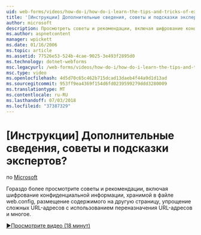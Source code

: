 ```yaml
---
uid: web-forms/videos/how-do-i/how-do-i-learn-the-tips-and-tricks-of-experts
title: '[Инструкции] Дополнительные сведения, советы и подсказки экспертов? | Документы Майкрософт'
author: microsoft
description: Просмотреть советы и рекомендации, включая шифрование конфиденциальной информации, хранимой в файле web.config, размещение содержимого на другую страницу, упрощение сложных URL-адресов...
ms.author: aspnetcontent
manager: wpickett
ms.date: 01/16/2006
ms.topic: article
ms.assetid: 77526e53-524b-4cae-9025-3e493f2895d0
ms.technology: dotnet-webforms
msc.legacyurl: /web-forms/videos/how-do-i/how-do-i-learn-the-tips-and-tricks-of-experts
msc.type: video
ms.openlocfilehash: 4d5d70c65c462b715dcad13daeb4f44a9d1d13ad
ms.sourcegitcommit: 953ff9ea4369f154d6fd0239599279ddd3280009
ms.translationtype: MT
ms.contentlocale: ru-RU
ms.lasthandoff: 07/03/2018
ms.locfileid: "37387329"
---
```

<a name="how-do-i-learn-the-tips-and-tricks-of-experts"></a>[Инструкции] Дополнительные сведения, советы и подсказки экспертов?
====================
по [Microsoft](https://github.com/microsoft)

Гораздо более просмотрите советы и рекомендации, включая шифрование конфиденциальной информации, хранимой в файле web.config, размещение содержимого на другую страницу, упрощение сложных URL-адресов с использованием переназначения URL-адресов и многое.

[&#9654;Просмотрите видео (18 минут)](https://channel9.msdn.com/Blogs/ASP-NET-Site-Videos/how-do-i-learn-the-tips-and-tricks-of-experts)
